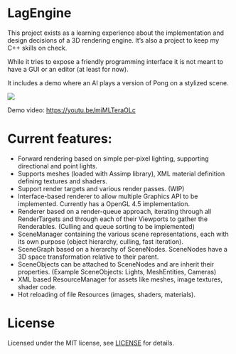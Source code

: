 # LagEngine

This project exists as a learning experience about the implementation and design decisions of a 3D rendering engine. It’s also a project to keep my C++ skills on check.

While it tries to expose a friendly programming interface it is not meant to have a GUI or an editor (at least for now).

It includes a demo where an AI plays a version of Pong on a stylized scene.

![](http://www.bmlourenco.com/public/images/lagengine/6.jpg)

Demo video:
https://youtu.be/miMLTeraOLc


# Current features:
- Forward rendering based on simple per-pixel lighting, supporting directional and point lights.
- Supports meshes (loaded with Assimp library), XML material definition defining textures and shaders.
- Support render targets and various render passes. (WIP)
- Interface-based renderer to allow multiple Graphics API to be implemented. Currently has a OpenGL 4.5 implementation.
- Renderer based on a render-queue approach, iterating through all RenderTargets and through each of their Viewports to gather the Renderables. (Culling and queue sorting to be implemented)
- SceneManager containing the various scene representations, each with its own purpose (object hierarchy, culling, fast iteration).
- SceneGraph based on a hierarchy of SceneNodes. SceneNodes have a 3D space transformation relative to their parent.
- SceneObjects can be attached to SceneNodes and are inherit their properties. (Example SceneObjects: Lights, MeshEntities, Cameras)
- XML based ResourceManager for assets like meshes, image textures, shader code.
- Hot reloading of file Resources (images, shaders, materials).


# License
Licensed under the MIT license, see [LICENSE](https://github.com/MadEqua/LagEngine/blob/master/LICENSE) for details.
